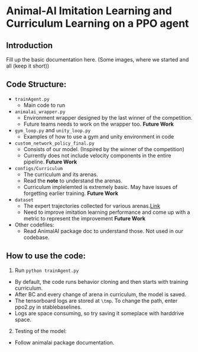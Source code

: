 # Animal-AI Imitation Learning and Curriculum Learning on a PPO agent

## Introduction

Fill up the basic documentation here. (Some images, where we started and all (keep it short)) 

## Code Structure:
* `trainAgent.py`
  * Main code to run
* `animalai_wrapper.py`
  * Environment wrapper designed by the last winner of the competition.
  * Future teams needs to work on the wrapper too. **Future Work**
* `gym_loop.py` and `unity_loop.py`
  * Examples of how to use a gym and unity environment in code
* `custom_network_policy_final.py`
  * Consists of our model. (Inspired by the winner of the competition)
  * Currently does not include velocity components in the entire pipeline. **Future Work**
* `configs/Curriculum`
  * The curriculum and its arenas.
  * Read the **note** to understand the arenas.
  * Curriculum implelemted is extremely basic. May have issues of forgetting earlier training. **Future Work**
* `dataset`
  * The expert trajectories collected for various arenas.[Link](./dataset/README.md)
  * Need to improve imitation learning performance and come up with a metric to represent the improvement **Future Work**
* Other codefiles:
  * Read AnimalAI package doc to understand those. Not used in our codebase.

## How to use the code:

1. Run `python trainAgent.py`
  - By default, the code runs behavior cloning and then starts with training curriculum.
  - After BC and every change of arena in curriculum, the model is saved.
  - The tensorboard logs are stored at `\tmp`. To change the path, enter ppo2.py in stablebaselines. 
  - Logs are space consuming, so try saving it someplace with harddrive space.
  
2. Testing of the model:
  - Follow animalai package documentation.
